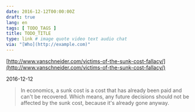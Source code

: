 ```yaml
---
date: 2016-12-12T00:00:00Z
draft: true
lang: en
tags: [ TODO_TAGS ]
title: TODO_TITLE
type: link # image quote video text audio chat
via: "[Who](http://example.com)"
---
```



[http://www.vanschneider.com/victims-of-the-sunk-cost-fallacy/](http://www.vanschneider.com/victims-of-the-sunk-cost-fallacy/)

2016-12-12
>In economics, a sunk cost is a cost that has already been paid and can't be recovered. Which means, any future decisions should not be affected by the sunk cost, because it's already gone anyway.

